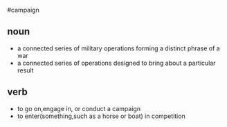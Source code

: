 #campaign
## noun
* a connected series of military operations forming a distinct phrase of a war
* a connected series of operations designed to bring about a particular result
## verb
* to go on,engage in, or conduct a campaign
* to enter(something,such as a horse or boat) in competition
